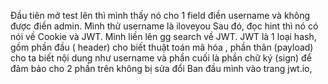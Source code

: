 Đầu tiên mở test lên thì mình thấy nó cho 1 field điền username và không được điền admin. Mình thử username là iloveyou
Sau đó, đọc hint thì nó có nói về Cookie và JWT. Mình liền lên gg search về JWT.
JWT là 1 loại hash, gồm phần đầu ( header) cho biết thuật toán mã hóa , phần thân (payload) cho ta biết nội dung như username và phần cuối là phần chữ ký (sign) để đảm bảo cho 2 phần trên không bị sửa đổi 
Ban đầu mình vào trang jwt.io,
